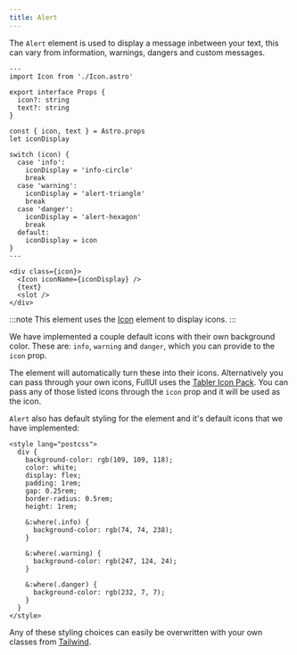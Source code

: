 ```yaml
---
title: Alert
---
```


  The `Alert` element is used to display a message inbetween your text, this can vary from information, warnings, dangers and custom messages.


  ```astro
  ---
  import Icon from './Icon.astro'

  export interface Props {
    icon?: string
    text?: string
  }

  const { icon, text } = Astro.props
  let iconDisplay

  switch (icon) {
    case 'info':
      iconDisplay = 'info-circle'
      break
    case 'warning':
      iconDisplay = 'alert-triangle'
      break
    case 'danger':
      iconDisplay = 'alert-hexagon'
      break
    default:
      iconDisplay = icon
  }
  ---

  <div class={icon}>
    <Icon iconName={iconDisplay} />
    {text}
    <slot />
  </div>
  ```

  :::note
  This element uses the [Icon](/elements/icon) element to display icons.
  :::

  We have implemented a couple default icons with their own background color. These are: `info`, `warning` and `danger`, which you can provide to the `icon` prop.

  The element will automatically turn these into their icons. Alternatively you can pass through your own icons, FullUI uses the [Tabler Icon Pack](https://icones.js.org/collection/tabler). You can pass any of those listed icons through the `icon` prop and it will be used as the icon.

  `Alert` also has default styling for the element and it's default icons that we have implemented:

  ```astro
  <style lang="postcss">
    div {
      background-color: rgb(109, 109, 118);
      color: white;
      display: flex;
      padding: 1rem;
      gap: 0.25rem;
      border-radius: 0.5rem;
      height: 1rem;

      &:where(.info) {
        background-color: rgb(74, 74, 238);
      }

      &:where(.warning) {
        background-color: rgb(247, 124, 24);
      }

      &:where(.danger) {
        background-color: rgb(232, 7, 7);
      }
    }
  </style>
  ```

  Any of these styling choices can easily be overwritten with your own classes from [Tailwind](https://tailwindcss.com/).


